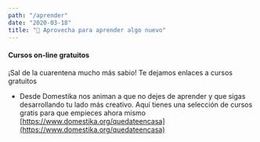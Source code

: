 ```yaml
---
path: "/aprender"
date: "2020-03-18"
title: "📖 Aprovecha para aprender algo nuevo"
---
```


#### Cursos on-line gratuitos

¡Sal de la cuarentena mucho más sabio! Te dejamos enlaces a cursos gratuitos

- Desde Domestika nos animan a que no dejes de aprender y que sigas desarrollando tu lado más creativo. Aquí tienes una selección de cursos gratis para que empieces ahora mismo [https://www.domestika.org/quedateencasa](https://www.domestika.org/quedateencasa)
